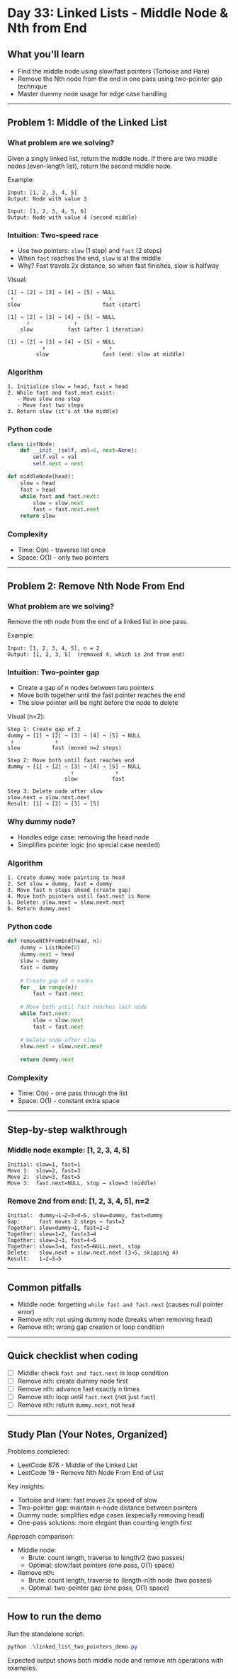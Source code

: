 # Day 33: Linked Lists - Middle Node & Nth from End

## What you'll learn
- Find the middle node using slow/fast pointers (Tortoise and Hare)
- Remove the Nth node from the end in one pass using two-pointer gap technique
- Master dummy node usage for edge case handling

---

## Problem 1: Middle of the Linked List

### What problem are we solving?
Given a singly linked list, return the middle node. If there are two middle nodes (even-length list), return the second middle node.

Example:
```
Input: [1, 2, 3, 4, 5]
Output: Node with value 3

Input: [1, 2, 3, 4, 5, 6]
Output: Node with value 4 (second middle)
```

### Intuition: Two-speed race
- Use two pointers: `slow` (1 step) and `fast` (2 steps)
- When `fast` reaches the end, `slow` is at the middle
- Why? Fast travels 2x distance, so when fast finishes, slow is halfway

Visual:
```
[1] → [2] → [3] → [4] → [5] → NULL
 ↑                              ↑
slow                          fast (start)

[1] → [2] → [3] → [4] → [5] → NULL
      ↑              ↑
    slow           fast (after 1 iteration)

[1] → [2] → [3] → [4] → [5] → NULL
           ↑                    ↑
         slow                 fast (end: slow at middle)
```

### Algorithm
```
1. Initialize slow = head, fast = head
2. While fast and fast.next exist:
   - Move slow one step
   - Move fast two steps
3. Return slow (it's at the middle)
```

### Python code
```python
class ListNode:
    def __init__(self, val=0, next=None):
        self.val = val
        self.next = next

def middleNode(head):
    slow = head
    fast = head
    while fast and fast.next:
        slow = slow.next
        fast = fast.next.next
    return slow
```

### Complexity
- Time: O(n) - traverse list once
- Space: O(1) - only two pointers

---

## Problem 2: Remove Nth Node From End

### What problem are we solving?
Remove the nth node from the end of a linked list in one pass.

Example:
```
Input: [1, 2, 3, 4, 5], n = 2
Output: [1, 2, 3, 5]  (removed 4, which is 2nd from end)
```

### Intuition: Two-pointer gap
- Create a gap of n nodes between two pointers
- Move both together until the fast pointer reaches the end
- The slow pointer will be right before the node to delete

Visual (n=2):
```
Step 1: Create gap of 2
dummy → [1] → [2] → [3] → [4] → [5] → NULL
 ↑             ↑
slow          fast (moved n=2 steps)

Step 2: Move both until fast reaches end
dummy → [1] → [2] → [3] → [4] → [5] → NULL
                    ↑             ↑
                  slow           fast

Step 3: Delete node after slow
slow.next = slow.next.next
Result: [1] → [2] → [3] → [5]
```

### Why dummy node?
- Handles edge case: removing the head node
- Simplifies pointer logic (no special case needed)

### Algorithm
```
1. Create dummy node pointing to head
2. Set slow = dummy, fast = dummy
3. Move fast n steps ahead (create gap)
4. Move both pointers until fast.next is None
5. Delete: slow.next = slow.next.next
6. Return dummy.next
```

### Python code
```python
def removeNthFromEnd(head, n):
    dummy = ListNode(0)
    dummy.next = head
    slow = dummy
    fast = dummy
    
    # Create gap of n nodes
    for _ in range(n):
        fast = fast.next
    
    # Move both until fast reaches last node
    while fast.next:
        slow = slow.next
        fast = fast.next
    
    # Delete node after slow
    slow.next = slow.next.next
    
    return dummy.next
```

### Complexity
- Time: O(n) - one pass through the list
- Space: O(1) - constant extra space

---

## Step-by-step walkthrough

### Middle node example: [1, 2, 3, 4, 5]
```
Initial: slow=1, fast=1
Move 1:  slow=2, fast=3
Move 2:  slow=3, fast=5
Move 3:  fast.next=NULL, stop → slow=3 (middle)
```

### Remove 2nd from end: [1, 2, 3, 4, 5], n=2
```
Initial:  dummy→1→2→3→4→5, slow=dummy, fast=dummy
Gap:      fast moves 2 steps → fast=2
Together: slow=dummy→1, fast=2→3
Together: slow=1→2, fast=3→4
Together: slow=2→3, fast=4→5
Together: slow=3→4, fast=5→NULL.next, stop
Delete:   slow.next = slow.next.next (3→5, skipping 4)
Result:   1→2→3→5
```

---

## Common pitfalls
- Middle node: forgetting `while fast and fast.next` (causes null pointer error)
- Remove nth: not using dummy node (breaks when removing head)
- Remove nth: wrong gap creation or loop condition

---

## Quick checklist when coding
- [ ] Middle: check `fast and fast.next` in loop condition
- [ ] Remove nth: create dummy node first
- [ ] Remove nth: advance fast exactly n times
- [ ] Remove nth: loop until `fast.next` (not just `fast`)
- [ ] Remove nth: return `dummy.next`, not `head`

---

## Study Plan (Your Notes, Organized)

Problems completed:
- LeetCode 876 - Middle of the Linked List
- LeetCode 19 - Remove Nth Node From End of List

Key insights:
- Tortoise and Hare: fast moves 2x speed of slow
- Two-pointer gap: maintain n-node distance between pointers
- Dummy node: simplifies edge cases (especially removing head)
- One-pass solutions: more elegant than counting length first

Approach comparison:
- Middle node:
  - Brute: count length, traverse to length/2 (two passes)
  - Optimal: slow/fast pointers (one pass, O(1) space)
- Remove nth:
  - Brute: count length, traverse to (length-n)th node (two passes)
  - Optimal: two-pointer gap (one pass, O(1) space)

---

## How to run the demo

Run the standalone script:

```powershell
python .\linked_list_two_pointers_demo.py
```

Expected output shows both middle node and remove nth operations with examples.